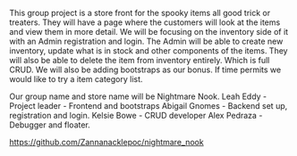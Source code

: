 This group project is a store front for the spooky items all good trick or treaters. 
They will have a page where the customers will look at the items and view them in more detail.
We will be focusing on the inventory side of it with an Admin registration and login. The Admin will be able to 
create new inventory, update what is in stock and other components of the items. They will also be able to delete the item from
inventory entirely. Which is full CRUD.
We will also be adding bootstraps as our bonus. 
If time permits we would like to try a item category list.

Our group name and store name will be Nightmare Nook.
Leah Eddy - Project leader - Frontend and bootstraps
Abigail Gnomes - Backend set up, registration and login.
Kelsie Bowe - CRUD developer
Alex Pedraza - Debugger and floater. 

https://github.com/Zannanacklepoc/nightmare_nook